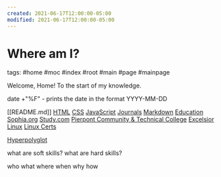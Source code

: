 ```yaml
---
created: 2021-06-17T12:00:00-05:00
modified: 2021-06-17T12:00:00-05:00
---
```

# Where am I?

tags: #home #moc #index #root #main #page #mainpage

Welcome, Home!
To the start of my knowledge.

date +"%F" - prints the date in the format YYYY-MM-DD

[[README.md]]
[HTML](./html.md)
[CSS](./css.md)
[JavaScript](./javascript.md)
[Journals](journals/journals.md)
[Markdown](./markdown.md)
[Education](./education/education.md)
[Sophia.org](./education/sophiaorg.md)
[Study.com](./education/studycom.md)
[Pierpont Community & Technical College](./education/pierpontCnTC.md)
[Excelsior](./education/excelsior.md)
[Linux](./linux/linux-home.md)
[Linux Certs](./linux/linux-certs.md)

[Hyperpolyglot](https://hyperpolyglot.org)

what are soft skills?
what are hard skills?

who what where when why how
